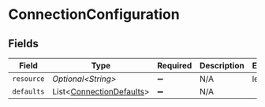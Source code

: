 # ConnectionConfiguration


## Fields

| Field                                                                      | Type                                                                       | Required                                                                   | Description                                                                | Example                                                                    |
| -------------------------------------------------------------------------- | -------------------------------------------------------------------------- | -------------------------------------------------------------------------- | -------------------------------------------------------------------------- | -------------------------------------------------------------------------- |
| `resource`                                                                 | *Optional\<String>*                                                        | :heavy_minus_sign:                                                         | N/A                                                                        | leads                                                                      |
| `defaults`                                                                 | List\<[ConnectionDefaults](../../models/components/ConnectionDefaults.md)> | :heavy_minus_sign:                                                         | N/A                                                                        |                                                                            |